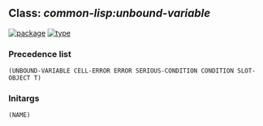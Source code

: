## Class: ***common-lisp:unbound-variable***
[![package](https://img.shields.io/badge/Package-COMMON--LISP-5f9ea0.svg?style=social&colorA=999999)](../) [![type](https://img.shields.io/badge/Type-Class-5f9ea0.svg?style=social&colorA=999999)](../#class) 
### Precedence list
```
(UNBOUND-VARIABLE CELL-ERROR ERROR SERIOUS-CONDITION CONDITION SLOT-OBJECT T)
```
### Initargs
```
(NAME)
```

